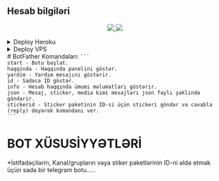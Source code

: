 ## Hesab bilgiləri

  </a>
</p>
<p align="center">
  <a href="https://github.com/dasqinnagiyev/Hesab-Bilgileri/stargazers">
    <img src="https://img.shields.io/github/stars/dasqinnagiyev/Hesab-Bilgileri?style=social">

  </a>
  
  <a href="https://github.com/dasqinnagiyev/Hesab-Bilgileri/fork">
    <img src="https://img.shields.io/github/forks/dasqinnagiyev/Hesab-Bilgileri?label=Fork&style=social">

  </a>  
</p>
<details><summary>Deploy Heroku</summary>
<p>
<br>
<a href="https://heroku.com/deploy?template=https://github.com/dasqinnagiyev/Hesab-Bilgileri/tree/main">
  <img src="https://www.herokucdn.com/deploy/button.svg" alt="Deploy">
</a>
</p>
</details>

<details><summary>Deploy VPS</summary>
<p>
<pre>
Running https://github.com/dasqinnagiyev/Hesab-Bilgileri/tree/blob/main
cd dasqinnagiyev/Hesab-Bilgileri-ReMaster
pip3 install -r requirements.txt
# Change The Vars Of bot/__init__.py File Accordingly
python3 -m dasqin.py
</pre>
</p>
</details>
# BotFather Komandaları:
<code>```
start - Botu başlat.
haqqinda - Haqqında panelini göstər.
yardim - Yardım mesajını göstərir.
id - Sadəcə ID göstər.
info - Hesab haqqında ümumi məlumatları göstərir.
json - Mesaj, sticker, media kimi mesajları json faylı şəklində göndərir.
stickerid - Sticker paketinin ID-si üçün stickeri göndər və cavabla (reply) deyərək komandanı ver.
```</code>


# BOT XÜSUSİYYƏTLƏRİ

*İstifadəçilərin, Kanal/grupların vəya stiker paketlərinin ID-ni əldə etmək üçün sadə bir telegram botu.....
